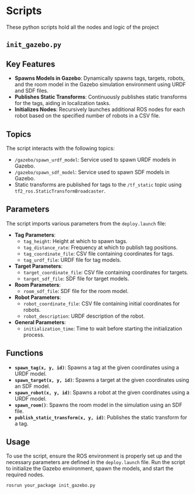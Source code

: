 # Scripts

These python scripts hold all the nodes and logic of the project

## `init_gazebo.py`
## Key Features
- **Spawns Models in Gazebo**: Dynamically spawns tags, targets, robots, and the room model in the Gazebo simulation environment using URDF and SDF files.
- **Publishes Static Transforms**: Continuously publishes static transforms for the tags, aiding in localization tasks.
- **Initializes Nodes**: Recursively launches additional ROS nodes for each robot based on the specified number of robots in a CSV file.

## Topics
The script interacts with the following topics:
- `/gazebo/spawn_urdf_model`: Service used to spawn URDF models in Gazebo.
- `/gazebo/spawn_sdf_model`: Service used to spawn SDF models in Gazebo.
- Static transforms are published for tags to the `/tf_static` topic using `tf2_ros.StaticTransformBroadcaster`.

## Parameters
The script imports various parameters from the `deploy.launch` file:
- **Tag Parameters**:
  - `tag_height`: Height at which to spawn tags.
  - `tag_distance_rate`: Frequency at which to publish tag positions.
  - `tag_coordinate_file`: CSV file containing coordinates for tags.
  - `tag_urdf_file`: URDF file for tag models.
- **Target Parameters**:
  - `target_coordinate_file`: CSV file containing coordinates for targets.
  - `target_sdf_file`: SDF file for target models.
- **Room Parameters**:
  - `room_sdf_file`: SDF file for the room model.
- **Robot Parameters**:
  - `robot_coordinate_file`: CSV file containing initial coordinates for robots.
  - `robot_description`: URDF description of the robot.
- **General Parameters**:
  - `initialization_time`: Time to wait before starting the initialization process.

## Functions
- **`spawn_tag(x, y, id)`**: Spawns a tag at the given coordinates using a URDF model.
- **`spawn_target(x, y, id)`**: Spawns a target at the given coordinates using an SDF model.
- **`spawn_robot(x, y, id)`**: Spawns a robot at the given coordinates using a URDF model.
- **`spawn_room()`**: Spawns the room model in the simulation using an SDF file.
- **`publish_static_transform(x, y, id)`**: Publishes the static transform for a tag.

## Usage
To use the script, ensure the ROS environment is properly set up and the necessary parameters are defined in the `deploy.launch` file. Run the script to initialize the Gazebo environment, spawn the models, and start the required nodes.

```bash
rosrun your_package init_gazebo.py
